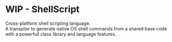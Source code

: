 # WIP - ShellScript
Cross-platform shell scripting language. <br />
A transpiler to generate native OS shell commands from a shared base code with a powerfull class library and language features.
